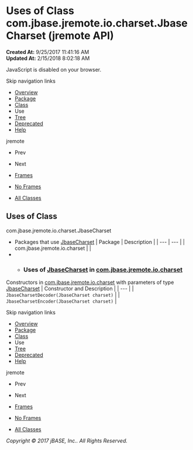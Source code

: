 # Uses of Class com.jbase.jremote.io.charset.JbaseCharset (jremote   API)

**Created At:** 9/25/2017 11:41:16 AM  
**Updated At:** 2/15/2018 8:02:18 AM  

<!--<br>    try {<br>        if (location.href.indexOf('is-external=true') == -1) {<br>            parent.document.title="Uses of Class com.jbase.jremote.io.charset.JbaseCharset (jremote   API)";<br>        }<br>    }<br>    catch(err) {<br>    }<br>//-->
JavaScript is disabled on your browser.

Skip navigation links

- [Overview](../../../../../../overview-summary.html)
- [Package](/39251-charset/com_jbase_jremote_io_charset_package-summary)
- [Class](/39251-charset/com_jbase_jremote_io_charset_JbaseCharset "class in com.jbase.jremote.io.charset")
- Use
- [Tree](/39251-charset/com_jbase_jremote_io_charset_package-tree)
- [Deprecated](../../../../../../deprecated-list.html)
- [Help](../../../../../../help-doc.html)


jremote <br>

- Prev
- Next


- [Frames](../../../../../../index.html?com/jbase/jremote/io/charset/class-use//39252-class-use/com_jbase_jremote_io_charset_class-use_JbaseCharset)
- [No Frames](/39252-class-use/com_jbase_jremote_io_charset_class-use_JbaseCharset)


- [All Classes](../../../../../../allclasses-noframe.html)


<!--<br>  allClassesLink = document.getElementById("allclasses\_navbar\_top");<br>  if(window==top) {<br>    allClassesLink.style.display = "block";<br>  }<br>  else {<br>    allClassesLink.style.display = "none";<br>  }<br>  //-->

## Uses of Class
com.jbase.jremote.io.charset.JbaseCharset

- Packages that use [JbaseCharset](/39251-charset/com_jbase_jremote_io_charset_JbaseCharset "class in com.jbase.jremote.io.charset") | Package | Description |
| --- | --- |
| com.jbase.jremote.io.charset |   |
- - ### Uses of [JbaseCharset](/39251-charset/com_jbase_jremote_io_charset_JbaseCharset "class in com.jbase.jremote.io.charset") in [com.jbase.jremote.io.charset](/39251-charset/com_jbase_jremote_io_charset_package-summary)


Constructors in [com.jbase.jremote.io.charset](/39251-charset/com_jbase_jremote_io_charset_package-summary) with parameters of type [JbaseCharset](/39251-charset/com_jbase_jremote_io_charset_JbaseCharset "class in com.jbase.jremote.io.charset") | Constructor and Description |
| --- |
| `JbaseCharsetDecoder(JbaseCharset charset)`  |
| `JbaseCharsetEncoder(JbaseCharset charset)`  |

Skip navigation links

- [Overview](../../../../../../overview-summary.html)
- [Package](/39251-charset/com_jbase_jremote_io_charset_package-summary)
- [Class](/39251-charset/com_jbase_jremote_io_charset_JbaseCharset "class in com.jbase.jremote.io.charset")
- Use
- [Tree](/39251-charset/com_jbase_jremote_io_charset_package-tree)
- [Deprecated](../../../../../../deprecated-list.html)
- [Help](../../../../../../help-doc.html)


jremote <br>

- Prev
- Next


- [Frames](../../../../../../index.html?com/jbase/jremote/io/charset/class-use//39252-class-use/com_jbase_jremote_io_charset_class-use_JbaseCharset)
- [No Frames](/39252-class-use/com_jbase_jremote_io_charset_class-use_JbaseCharset)


- [All Classes](../../../../../../allclasses-noframe.html)


<!--<br>  allClassesLink = document.getElementById("allclasses\_navbar\_bottom");<br>  if(window==top) {<br>    allClassesLink.style.display = "block";<br>  }<br>  else {<br>    allClassesLink.style.display = "none";<br>  }<br>  //-->

*Copyright © 2017 jBASE, Inc.. All Rights Reserved.*
